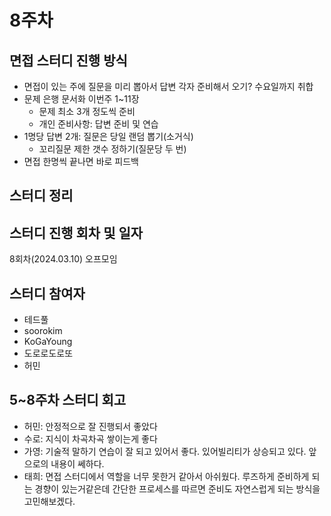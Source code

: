 # 8주차

## 면접 스터디 진행 방식

- 면접이 있는 주에 질문을 미리 뽑아서 답변 각자 준비해서 오기? 수요일까지 취합
- 문제 은행 문서화 이번주 1~11장
  - 문제 최소 3개 정도씩 준비
  - 개인 준비사항: 답변 준비 및 연습
- 1명당 답변 2개: 질문은 당일 랜덤 뽑기(소거식)
  - 꼬리질문 제한 갯수 정하기(질문당 두 번)
- 면접 한명씩 끝나면 바로 피드백

## 스터디 정리

## 스터디 진행 회차 및 일자

8회차(2024.03.10) 오프모임

## 스터디 참여자

- 테드풀
- soorokim
- KoGaYoung
- 도로로도로또
- 허민

## 5~8주차 스터디 회고

- 허민: 안정적으로 잘 진행되서 좋았다
- 수로: 지식이 차곡차곡 쌓이는게 좋다
- 가영: 기술적 말하기 연습이 잘 되고 있어서 좋다. 있어빌리티가 상승되고 있다. 앞으로의 내용이 쎄하다.
- 태희: 면접 스터디에서 역할을 너무 못한거 같아서 아쉬웠다. 루즈하게 준비하게 되는 경향이 있는거같은데 간단한 프로세스를 따르면 준비도 자연스럽게 되는 방식을 고민해보겠다.
